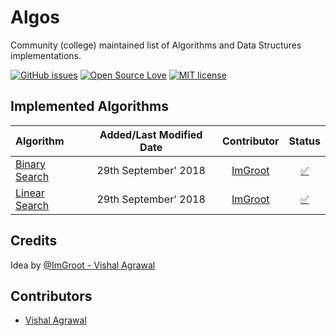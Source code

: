 # Algos

Community (college) maintained list of Algorithms and Data Structures implementations.

[![GitHub issues](https://img.shields.io/github/issues/iiitv/algos.svg)](https://github.com/RCubedClub/algos/issues)
[![Open Source Love](https://badges.frapsoft.com/os/v3/open-source.svg?v=102)](https://github.com/RCubedClub/algos)
[![MIT license](http://img.shields.io/badge/license-MIT-brightgreen.svg)](http://opensource.org/licenses/MIT)

## Implemented Algorithms


| Algorithm | Added/Last Modified Date | Contributor | Status |
|:-------------------------|:---------------------------:|:-----------------------------:|:-----------------:|
| [Binary Search](https://www.geeksforgeeks.org/binary-search/)| 29th September' 2018 |   [ImGroot](https://github.com/vishuvish)    |   [:white_check_mark:](https://github.com/RCubedClub/algos/blob/master/search/binary_search.py)  |
| [Linear Search](https://www.geeksforgeeks.org/linear-search/)| 29th September' 2018 |   [ImGroot](https://github.com/vishuvish)    |   [:white_check_mark:](https://github.com/RCubedClub/algos/blob/master/search/linear_search.py)  |


## Credits

Idea by [@ImGroot - Vishal Agrawal](https://github.com/vishuvish)


## Contributors

* [Vishal Agrawal](https://github.com/vishuvish)